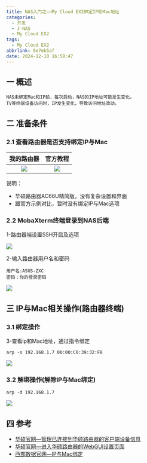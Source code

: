 ```yaml
---
title: NAS入门之——My Cloud EX2绑定IP和Mac地址
categories:
  - 开发
  - J-NAS
  - My Cloud EX2
tags:
  - My Cloud EX2
abbrlink: 9e7eb5af
date: 2024-12-10 16:58:47
---
```

## 一 概述

```
NAS未绑定Mac和IP前，每次启动，NAS的IP地址可能发生变化。
TV等终端设备访问时，IP发生变化，导致访问地址改动。
```

<!--more-->

## 二  准备条件

### 2.1 查看路由器是否支持绑定IP与Mac

| 我的路由器 | 官方教程 |
| :--------: | :------: |
|   ![][1]   |  ![][2]  |

说明：

* 华硕路由器AC66U精简版，没有复杂设置和界面
* 跟官方示例对比，暂时没有绑定IP与Mac选项

### 2.2 MobaXterm终端登录到NAS后端

1-路由器端设置SSH开启及选项

![][3]

2-输入路由器用户名和密码

```
用户名:ASUS-ZXC
密码：你的登录密码
```

![][4]



## 三 IP与Mac相关操作(路由器终端)

### 3.1 绑定操作

3-查看ip和Mac地址，通过指令绑定

```
arp -s 192.168.1.7 00:00:C0:39:32:F8
```

![][5]

### 3.2 解绑操作(解除IP与Mac绑定)

```
arp -d 192.168.1.7
```

![][6]



## 四 参考

* [华硕官网—管理已连接到华硕路由器的客户端设备信息](https://rog.asus.com.cn/support/faq/1005513/)
* [华硕官网—进入华硕路由器的WebGUI设置页面](https://rog.asus.com.cn/support/faq/1045854/)
* [西部数据官网—IP与Mac绑定](https://support-en.wd.com/app/answers/detailweb/a_id/4166/related/1)



[1]: https://cdn.jsdelivr.net/gh/PGzxc/CDN/blog-nas/nas-ex2-asus-view-1.png
[2]: https://cdn.jsdelivr.net/gh/PGzxc/CDN/blog-nas/nas-ex2-asus-view-2.png
[3]: https://cdn.jsdelivr.net/gh/PGzxc/CDN/blog-nas/nas-ex2-asus-ssh-3.png
[4]: https://cdn.jsdelivr.net/gh/PGzxc/CDN/blog-nas/nas-ex2-terminal-login-4.png
[5]: https://cdn.jsdelivr.net/gh/PGzxc/CDN/blog-nas/nas-ex2-terminal-bind-5.png
[6]: https://cdn.jsdelivr.net/gh/PGzxc/CDN/blog-nas/nas-ex2-terminal-unbind-6.png
